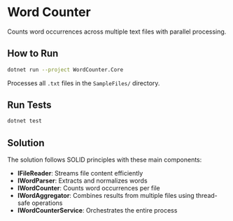 # Word Counter

Counts word occurrences across multiple text files with parallel processing.

## How to Run

```bash
dotnet run --project WordCounter.Core
```

Processes all `.txt` files in the `SampleFiles/` directory.

## Run Tests

```bash
dotnet test
```

## Solution
The solution follows SOLID principles with these main components:
- **IFileReader**: Streams file content efficiently
- **IWordParser**: Extracts and normalizes words
- **IWordCounter**: Counts word occurrences per file
- **IWordAggregator**: Combines results from multiple files using thread-safe operations
- **IWordCounterService**: Orchestrates the entire process
